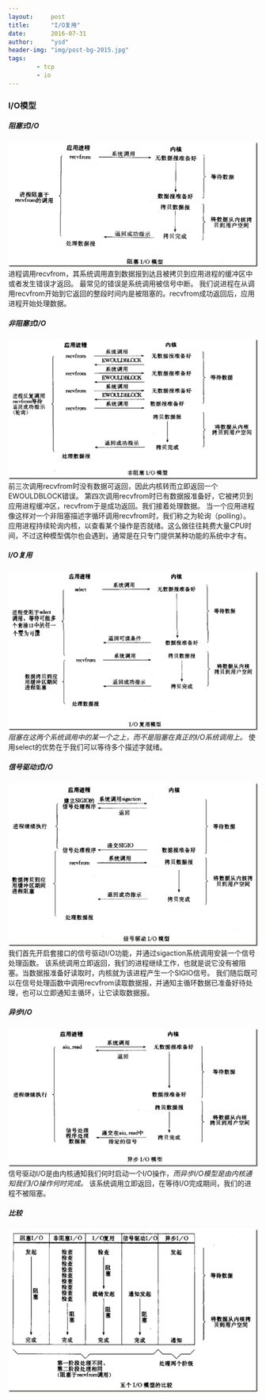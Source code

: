 ```yaml
---
layout:     post
title:      "I/O复用"
date:       2016-07-31
author:     "ysd"
header-img: "img/post-bg-2015.jpg"
tags:      
        - tcp
        - io
---
```


### I/O模型

##### 阻塞式I/O

![](/img/in-post/2016-07-31-io/bio.png)
进程调用recvfrom，其系统调用直到数据报到达且被拷贝到应用进程的缓冲区中或者发生错误才返回。
最常见的错误是系统调用被信号中断。
我们说进程在从调用recvfrom开始到它返回的整段时间内是被阻塞的。recvfrom成功返回后，应用进程开始处理数据。

##### 非阻塞式I/O

![](/img/in-post/2016-07-31-io/nbio.png)
前三次调用recvfrom时没有数据可返回，因此内核转而立即返回一个EWOULDBLOCK错误。
第四次调用recvfrom时已有数据报准备好，它被拷贝到应用进程缓冲区，recvfrom于是成功返回。我们接着处理数据。
当一个应用进程像这样对一个非阻塞描述字循环调用recvfrom时，我们称之为轮询（polling）。
应用进程持续轮询内核，以查看某个操作是否就绪。这么做往往耗费大量CPU时间，不过这种模型偶尔也会遇到，通常是在只专门提供某种功能的系统中才有。

##### I/O复用

![](/img/in-post/2016-07-31-io/iomp.png)
_阻塞在这两个系统调用中的某一个之上，而不是阻塞在真正的I/O系统调用上。_
使用select的优势在于我们可以等待多个描述字就绪。

##### 信号驱动式I/O

![](/img/in-post/2016-07-31-io/sigio.png)
我们首先开启套接口的信号驱动I/O功能，并通过sigaction系统调用安装一个信号处理函数。
该系统调用立即返回，我们的进程继续工作，也就是说它没有被阻塞。当数据报准备好读取时，内核就为该进程产生一个SIGIO信号。
我们随后既可以在信号处理函数中调用recvfrom读取数据报，并通知主循环数据已准备好待处理，也可以立即通知主循环，让它读取数据报。

##### 异步I/O

![](/img/in-post/2016-07-31-io/aio.png)
信号驱动I/O是由内核通知我们何时启动一个I/O操作，_而异步I/O模型是由内核通知我们I/O操作何时完成。_
该系统调用立即返回，在等待I/O完成期间，我们的进程不被阻塞。

##### 比较
![](/img/in-post/2016-07-31-io/cmp.png)
